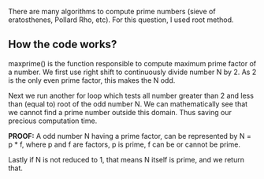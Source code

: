 There are many algorithms to compute prime numbers (sieve of eratosthenes, Pollard Rho, etc). For this question, I used root method.

## How the code works?
maxprime() is the function responsible to compute maximum prime factor of a number. We first use right shift to continuously divide number N by 2. As 2 is the only even prime factor, this makes the N odd.

Next we run another for loop which tests all number greater than 2 and less than (equal to) root of the odd number N. We can mathematically see that we cannot find a prime number outside this domain. Thus saving our precious computation time.

**PROOF:** A odd number N having a prime factor, can be represented by N = p * f, where p and f are factors, p is prime, f can be or cannot be prime. 

Lastly if N is not reduced to 1, that means N itself is prime, and we return that.
